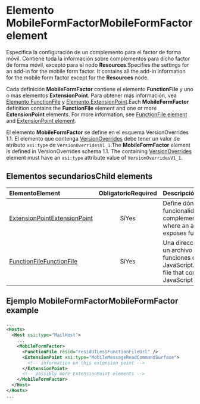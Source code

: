 # <a name="mobileformfactor-element"></a><span data-ttu-id="e045a-101">Elemento MobileFormFactor</span><span class="sxs-lookup"><span data-stu-id="e045a-101">MobileFormFactor element</span></span>

<span data-ttu-id="e045a-p101">Especifica la configuración de un complemento para el factor de forma móvil. Contiene toda la información sobre complementos para dicho factor de forma móvil, excepto para el nodo **Resources**.</span><span class="sxs-lookup"><span data-stu-id="e045a-p101">Specifies the settings for an add-in for the mobile form factor. It contains all the add-in information for the mobile form factor except for the **Resources** node.</span></span>

<span data-ttu-id="e045a-p102">Cada definición **MobileFormFactor** contiene el elemento **FunctionFile** y uno o más elementos **ExtensionPoint**. Para obtener más información, vea [Elemento FunctionFile](functionfile.md) y [Elemento ExtensionPoint](extensionpoint.md).</span><span class="sxs-lookup"><span data-stu-id="e045a-p102">Each **MobileFormFactor** definition contains the  **FunctionFile** element and one or more **ExtensionPoint** elements. For more information, see [FunctionFile element](functionfile.md) and [ExtensionPoint element](extensionpoint.md).</span></span>

<span data-ttu-id="e045a-p103">El elemento **MobileFormFactor** se define en el esquema VersionOverrides 1.1. El elemento que contenga [VersionOverrides](versionoverrides.md) debe tener un valor de atributo `xsi:type` de `VersionOverridesV1_1`.</span><span class="sxs-lookup"><span data-stu-id="e045a-p103">The **MobileFormFactor** element is defined in VersionOverrides schema 1.1. The containing [VersionOverrides](versionoverrides.md) element must have an `xsi:type` attribute value of `VersionOverridesV1_1`.</span></span>

## <a name="child-elements"></a><span data-ttu-id="e045a-108">Elementos secundarios</span><span class="sxs-lookup"><span data-stu-id="e045a-108">Child elements</span></span>

| <span data-ttu-id="e045a-109">Elemento</span><span class="sxs-lookup"><span data-stu-id="e045a-109">Element</span></span>                               | <span data-ttu-id="e045a-110">Obligatorio</span><span class="sxs-lookup"><span data-stu-id="e045a-110">Required</span></span> | <span data-ttu-id="e045a-111">Descripción</span><span class="sxs-lookup"><span data-stu-id="e045a-111">Description</span></span>  |
|:--------------------------------------|:--------:|:-------------|
| [<span data-ttu-id="e045a-112">ExtensionPoint</span><span class="sxs-lookup"><span data-stu-id="e045a-112">ExtensionPoint</span></span>](extensionpoint.md) | <span data-ttu-id="e045a-113">Sí</span><span class="sxs-lookup"><span data-stu-id="e045a-113">Yes</span></span>      | <span data-ttu-id="e045a-114">Define dónde expone su funcionalidad un complemento.</span><span class="sxs-lookup"><span data-stu-id="e045a-114">Defines where an add-in exposes functionality.</span></span> |
| [<span data-ttu-id="e045a-115">FunctionFile</span><span class="sxs-lookup"><span data-stu-id="e045a-115">FunctionFile</span></span>](functionfile.md)     | <span data-ttu-id="e045a-116">Sí</span><span class="sxs-lookup"><span data-stu-id="e045a-116">Yes</span></span>      | <span data-ttu-id="e045a-117">Una dirección URL de un archivo que contiene funciones de JavaScript.</span><span class="sxs-lookup"><span data-stu-id="e045a-117">A URL to a file that contains JavaScript functions.</span></span>|

## <a name="mobileformfactor-example"></a><span data-ttu-id="e045a-118">Ejemplo MobileFormFactor</span><span class="sxs-lookup"><span data-stu-id="e045a-118">MobileFormFactor example</span></span>

```xml
...
<Hosts>
  <Host xsi:type="MailHost">
    ...
    <MobileFormFactor>
      <FunctionFile resid="residUILessFunctionFileUrl" />
      <ExtensionPoint xsi:type="MobileMessageReadCommandSurface">
        <!-- information on this extension point -->
      </ExtensionPoint> 
      <!-- possibly more ExtensionPoint elements -->
    </MobileFormFactor>
  </Host>
</Hosts>
...
```

